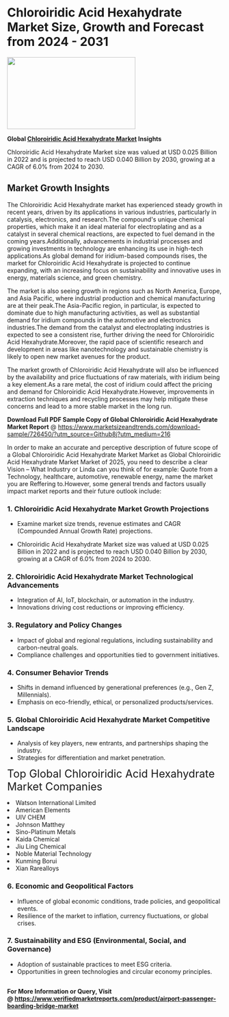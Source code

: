 <H1>Chloroiridic Acid Hexahydrate Market Size, Growth and Forecast from 2024 - 2031</H1><img class="aligncenter size-medium wp-image-584254" src="https://thirdeyenews.in/wp-content/uploads/2024/09/Global-Market-Research-300x168.jpeg" alt="" width="300" height="168" /><p><strong>Global&nbsp;<a href="https://www.marketsizeandtrends.com/download-sample/726450/?utm_source=Github8j?utm_medium=216">Chloroiridic Acid Hexahydrate Market</a> Insights</strong></p><p>Chloroiridic Acid Hexahydrate Market size was valued at USD 0.025 Billion in 2022 and is projected to reach USD 0.040 Billion by 2030, growing at a CAGR of 6.0% from 2024 to 2030.</p><p><h2>Market Growth Insights</h2> The Chloroiridic Acid Hexahydrate market has experienced steady growth in recent years, driven by its applications in various industries, particularly in catalysis, electronics, and research.The compound's unique chemical properties, which make it an ideal material for electroplating and as a catalyst in several chemical reactions, are expected to fuel demand in the coming years.Additionally, advancements in industrial processes and growing investments in technology are enhancing its use in high-tech applications.As global demand for iridium-based compounds rises, the market for Chloroiridic Acid Hexahydrate is projected to continue expanding, with an increasing focus on sustainability and innovative uses in energy, materials science, and green chemistry. <p>The market is also seeing growth in regions such as North America, Europe, and Asia Pacific, where industrial production and chemical manufacturing are at their peak.The Asia-Pacific region, in particular, is expected to dominate due to high manufacturing activities, as well as substantial demand for iridium compounds in the automotive and electronics industries.The demand from the catalyst and electroplating industries is expected to see a consistent rise, further driving the need for Chloroiridic Acid Hexahydrate.Moreover, the rapid pace of scientific research and development in areas like nanotechnology and sustainable chemistry is likely to open new market avenues for the product.</p> <p>The market growth of Chloroiridic Acid Hexahydrate will also be influenced by the availability and price fluctuations of raw materials, with iridium being a key element.As a rare metal, the cost of iridium could affect the pricing and demand for Chloroiridic Acid Hexahydrate.However, improvements in extraction techniques and recycling processes may help mitigate these concerns and lead to a more stable market in the long run.</p> </p><p><span class=""><strong>Download Full PDF Sample Copy of Global Chloroiridic Acid Hexahydrate Market Report</strong> @ <a href="https://www.marketsizeandtrends.com/download-sample/726450/?utm_source=Github8j?utm_medium=216" target="_blank">https://www.marketsizeandtrends.com/download-sample/726450/?utm_source=Github8j?utm_medium=216</a></span></p><p>In order to make an accurate and perceptive description of future scope of a Global&nbsp;Chloroiridic Acid Hexahydrate Market Market as Global&nbsp;Chloroiridic Acid Hexahydrate Market Market of 2025, you need to describe a clear Vision &ndash; What Industry or Linda can you think of for example: Quote from a Technology, healthcare, automotive, renewable energy, name the market you are Reffering to.However, some general trends and factors usually impact market reports and their future outlook include:</p><h3>1.&nbsp;<strong>Chloroiridic Acid Hexahydrate Market Growth Projections</strong></h3><ul><li>Examine market size trends, revenue estimates and CAGR (Compounded Annual Growth Rate) projections.</li><li><p>Chloroiridic Acid Hexahydrate Market size was valued at USD 0.025 Billion in 2022 and is projected to reach USD 0.040 Billion by 2030, growing at a CAGR of 6.0% from 2024 to 2030.</p></li></ul><h3>2.&nbsp;<strong>Chloroiridic Acid Hexahydrate Market Technological Advancements</strong></h3><ul><li>Integration of AI, IoT, blockchain, or automation in the industry.</li><li>Innovations driving cost reductions or improving efficiency.</li></ul><h3>3.&nbsp;<strong>Regulatory and Policy Changes</strong></h3><ul><li>Impact of global and regional regulations, including sustainability and carbon-neutral goals.</li><li>Compliance challenges and opportunities tied to government initiatives.</li></ul><h3>4.&nbsp;<strong>Consumer Behavior Trends</strong></h3><ul><li>Shifts in demand influenced by generational preferences (e.g., Gen Z, Millennials).</li><li>Emphasis on eco-friendly, ethical, or personalized products/services.</li></ul><h3>5.&nbsp;<strong>Global Chloroiridic Acid Hexahydrate Market Competitive Landscape</strong></h3><ul><li>Analysis of key players, new entrants, and partnerships shaping the industry.</li><li>Strategies for differentiation and market penetration.</li></ul><p data-pm-slice="1 1 []"><span style="color: inherit; font-family: inherit; font-size: 25px;">Top Global Chloroiridic Acid Hexahydrate Market Companies</span></p><div class="" data-test-id=""><p><li>Watson International Limited</li><li> American Elements</li><li> UIV CHEM</li><li> Johnson Matthey</li><li> Sino-Platinum Metals</li><li> Kaida Chemical</li><li> Jiu Ling Chemical</li><li> Noble Material Technology</li><li> Kunming Borui</li><li> Xian Rarealloys</li></p></div><h3>6.&nbsp;<strong>Economic and Geopolitical Factors</strong></h3><ul><li>Influence of global economic conditions, trade policies, and geopolitical events.</li><li>Resilience of the market to inflation, currency fluctuations, or global crises.</li></ul><h3>7.&nbsp;<strong>Sustainability and ESG (Environmental, Social, and Governance)</strong></h3><ul><li>Adoption of sustainable practices to meet ESG criteria.</li><li>Opportunities in green technologies and circular economy principles.</li></ul><h2><strong style="font-size: 14px;">For More Information or Query, Visit @&nbsp;</strong><a style="background-color: #ffffff; font-size: 14px;" href="https://www.marketsizeandtrends.com/report/chloroiridic-acid-hexahydrate-market/" target="_blank">https://www.verifiedmarketreports.com/product/airport-passenger-boarding-bridge-market</a></h2>